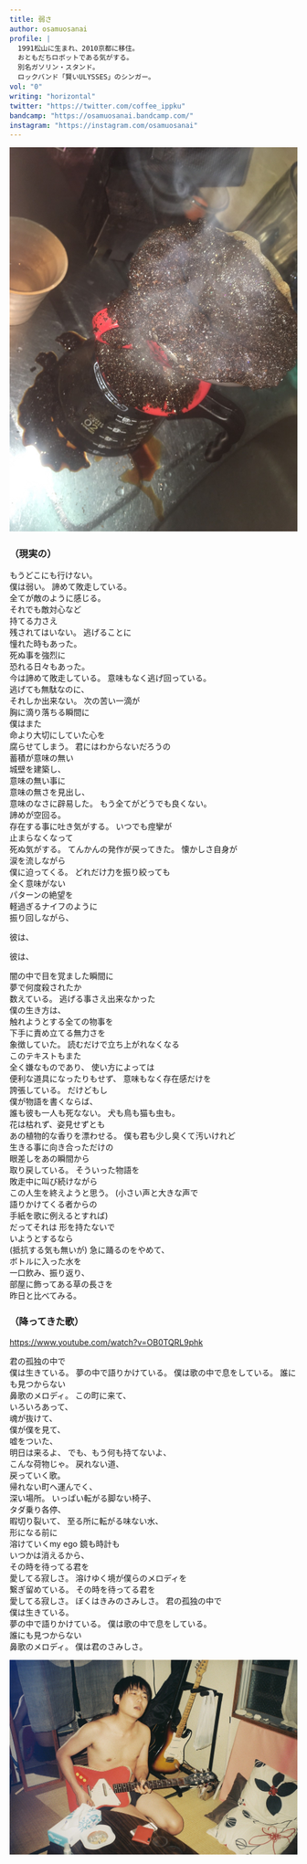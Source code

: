 ```yaml
---
title: 弱さ
author: osamuosanai
profile: |
  1991松山に生まれ、2010京都に移住。
  おともだちロボットである気がする。
  別名ガソリン・スタンド。
  ロックバンド「賢いULYSSES」のシンガー。
vol: "0"
writing: "horizontal"
twitter: "https://twitter.com/coffee_ippku"
bandcamp: "https://osamuosanai.bandcamp.com/"
instagram: "https://instagram.com/osamuosanai"
---
```


![](coffee.jpeg)

### （現実の）

もうどこにも行けない。<br class="sm:hidden"/>僕は弱い。
諦めて敗走している。<br class="md:hidden"/>全てが敵のように感じる。<br class="xl:hidden"/>それでも敵対心など<br class="md:hidden"/>持てる力さえ<br class="md:hidden"/>残されてはいない。
逃げることに<br class="sm:hidden"/>憧れた時もあった。<br class="lg:hidden"/>死ぬ事を強烈に<br class="sm:hidden"/>恐れる日々もあった。<br class="xl:hidden"/>今は諦めて敗走している。
意味もなく逃げ回っている。<br class="lg:hidden"/>逃げても無駄なのに、<br class="md:hidden"/>それしか出来ない。
次の苦い一滴が<br class="sm:hidden"/>胸に滴り落ちる瞬間に<br class="xl:hidden"/>僕はまた<br class="sm:hidden"/>命より大切にしていた心を<br class="md:hidden"/>腐らせてしまう。
君にはわからないだろうの<br class="lg:hidden"/>蓄積が意味の無い<br class="sm:hidden"/>城壁を建築し、<br class="xl:hidden"/>意味の無い事に<br class="sm:hidden"/>意味の無さを見出し、<br class="lg:hidden"/>意味のなさに辟易した。
もう全てがどうでも良くない。<br class="xl:hidden"/>諦めが空回る。<br class="md:hidden"/>存在する事に吐き気がする。
いつでも痙攣が<br class="sm:hidden"/>止まらなくなって<br class="md:hidden"/>死ぬ気がする。
てんかんの発作が戻ってきた。
懐かしさ自身が<br class="sm:hidden"/>涙を流しながら<br class="md:hidden"/>僕に迫ってくる。
どれだけ力を振り絞っても<br class="lg:hidden"/>全く意味がない<br class="sm:hidden"/>パターンの絶望を<br class="xl:hidden"/>軽過ぎるナイフのように<br class="md:hidden"/>振り回しながら、

彼は、

彼は、

闇の中で目を覚ました瞬間に<br class="lg:hidden"/>夢で何度殺されたか<br class="sm:hidden"/>数えている。
逃げる事さえ出来なかった<br class="md:hidden"/>僕の生き方は、<br class="lg:hidden"/>触れようとする全ての物事を<br class="xl:hidden"/>下手に責め立てる無力さを<br class="md:hidden"/>象徴していた。
読むだけで立ち上がれなくなる<br class="lg:hidden"/>このテキストもまた<br class="md:hidden"/>全く嫌なものであり、
使い方によっては<br class="md:hidden"/>便利な道具になったりもせず、
意味もなく存在感だけを<br class="sm:hidden"/>誇張している。
だけどもし<br class="sm:hidden"/>僕が物語を書くならば、<br class="lg:hidden"/>誰も彼も一人も死なない。
犬も鳥も猫も虫も。<br class="md:hidden"/>花は枯れず、姿見せずとも<br class="xl:hidden"/>あの植物的な香りを漂わせる。
僕も君も少し臭くて汚いけれど<br class="xl:hidden"/>生きる事に向き合っただけの<br class="md:hidden"/>眼差しをあの瞬間から<br class="lg:hidden"/>取り戻している。
そういった物語を<br class="md:hidden"/>敗走中に叫び続けながら<br class="lg:hidden"/>この人生を終えようと思う。
(小さい声と大きな声で<br class="md:hidden"/>語りかけてくる者からの<br class="xl:hidden"/>手紙を歌に例えるとすれば)<br class="md:hidden"/>だってそれは
形を持たないで<br class="sm:hidden"/>いようとするなら<br class="lg:hidden"/>(抵抗する気も無いが)
急に踊るのをやめて、<br class="md:hidden"/>ボトルに入った水を<br class="xl:hidden"/>一口飲み、振り返り、<br class="md:hidden"/>部屋に飾ってある草の長さを<br class="lg:hidden"/>昨日と比べてみる。

### （降ってきた歌）

https://www.youtube.com/watch?v=OB0TQRL9phk

君の孤独の中で<br class="sm:hidden"/>僕は生きている。
夢の中で語りかけている。
僕は歌の中で息をしている。
誰にも見つからない<br class="sm:hidden"/>鼻歌のメロディ。
この町に来て、<br class="sm:hidden"/>いろいろあって、<br class="xl:hidden"/>魂が抜けて、<br class="sm:hidden"/>僕が僕を見て、<br class="lg:hidden"/>嘘をついた、<br class="sm:hidden"/>明日は来るよ、
でも、もう何も持てないよ、<br class="md:hidden"/>こんな荷物じゃ。
戻れない道、<br class="sm:hidden"/>戻っていく歌。<br class="lg:hidden"/>帰れない町へ運んでく、<br class="sm:hidden"/>深い場所。
いっぱい転がる脚ない椅子、<br class="lg:hidden"/>タダ乗り各停、<br class="sm:hidden"/>暇切り裂いて、
至る所に転がる味ない水、<br class="lg:hidden"/>形になる前に<br class="sm:hidden"/>溶けていくmy ego
鏡も時計も<br class="sm:hidden"/>いつかは消えるから、<br class="lg:hidden"/>その時を待ってる君を<br class="sm:hidden"/>愛してる寂しさ。
溶けゆく境が僕らのメロディを<br class="md:hidden"/>繋ぎ留めている。
その時を待ってる君を<br class="md:hidden"/>愛してる寂しさ。
ぼくはきみのさみしさ。
君の孤独の中で<br class="sm:hidden"/>僕は生きている。<br class="lg:hidden"/>夢の中で語りかけている。
僕は歌の中で息をしている。<br class="lg:hidden"/>誰にも見つからない<br class="md:hidden"/>鼻歌のメロディ。
僕は君のさみしさ。

![](playing-guitar.jpeg)
